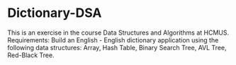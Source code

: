 # Dictionary-DSA

This is an exercise in the course Data Structures and Algorithms at HCMUS.
Requirements: Build an English - English dictionary application using the following data structures: Array, Hash Table, Binary Search Tree, AVL Tree, Red-Black Tree.
